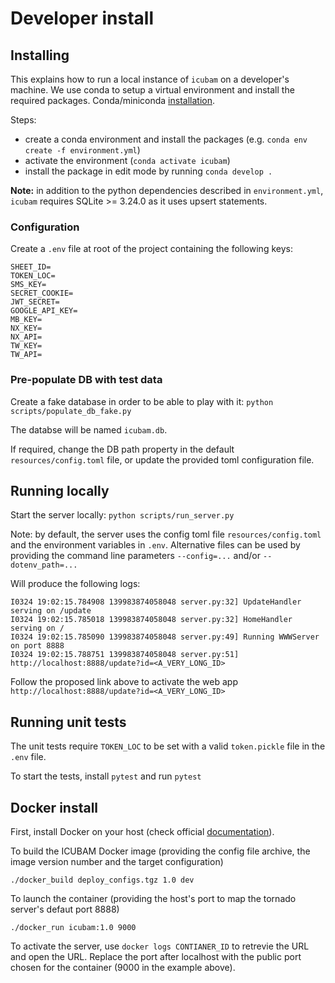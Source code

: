 # Developer install 

## Installing

This explains how to run a local instance of `icubam` on a developer's machine. We use conda to setup a virtual 
environment and install the required packages. Conda/miniconda [installation](https://docs.conda.io/en/latest/miniconda.html).

Steps:

- create a conda environment and install the packages (e.g. `conda env create -f environment.yml`)
- activate the environment (`conda activate icubam`)
- install the package in edit mode by running `conda develop .`

**Note:** in addition to the python dependencies described in `environment.yml`, `icubam` requires SQLite >= 3.24.0 as it uses upsert statements.

### Configuration

Create a `.env` file at root of the project containing the following keys:
```
SHEET_ID=
TOKEN_LOC=
SMS_KEY=
SECRET_COOKIE=
JWT_SECRET=
GOOGLE_API_KEY=
MB_KEY= 
NX_KEY= 
NX_API= 
TW_KEY=
TW_API=
```

### Pre-populate DB with test data

Create a fake database in order to be able to play with it:
`python scripts/populate_db_fake.py`

The databse will be named `icubam.db`.

If required, change the DB path property in the default `resources/config.toml` file, or update the provided toml 
configuration file.

## Running locally

Start the server locally:
`python scripts/run_server.py`

Note: by default, the server uses the config toml file `resources/config.toml` and the environment variables in `.env`.
Alternative files can be used by providing the command line parameters `--config=...` and/or `--dotenv_path=...`

Will produce the following logs:
```
I0324 19:02:15.784908 139983874058048 server.py:32] UpdateHandler serving on /update
I0324 19:02:15.785018 139983874058048 server.py:32] HomeHandler serving on /
I0324 19:02:15.785090 139983874058048 server.py:49] Running WWWServer on port 8888
I0324 19:02:15.788751 139983874058048 server.py:51] http://localhost:8888/update?id=<A_VERY_LONG_ID>
```

Follow the proposed link above to activate the web app `http://localhost:8888/update?id=<A_VERY_LONG_ID>`

## Running unit tests

The unit tests require `TOKEN_LOC` to be set with a valid `token.pickle` file in the `.env` file.

To start the tests, install `pytest` and run `pytest`

## Docker install

First, install Docker on your host (check official [documentation](https://docs.docker.com/)).

To build the ICUBAM Docker image (providing the config file archive, the image version number and the target 
configuration)
    
```
./docker_build deploy_configs.tgz 1.0 dev
```
    
To launch the container (providing the host's port to map the tornado server's defaut port 8888)

```
./docker_run icubam:1.0 9000
``` 

To activate the server, use `docker logs CONTIANER_ID` to retrevie the URL and open the URL. Replace the port after 
localhost with the public port chosen for the container (9000 in the example above).  